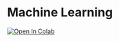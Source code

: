 # Machine Learning  
[![Open In Colab](https://colab.research.google.com/assets/colab-badge.svg)](https://colab.research.google.com/github/mantissaman/colab-ml/blob/master/index.ipynb)
